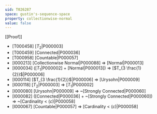 ```yaml
---
uid: T026287
space: gustin's-sequence-space
property: collectionwise-normal
value: false
---
```

[[Proof]]

* [T000458] [$T_2$|P000003]
* [T000459] [Connected|P000036]
* [T000958] [Countable|P000057]
* [I000213] [Collectionwise Normal|P000088] => [Normal|P000013]
* [I000034] ([$T_1$|P000002] + [Normal|P000013]) => [$T_{3 \frac{1}{2}}$|P000006]
* [I000114] [$T_{3 \frac{1}{2}}$|P000006] => [Urysohn|P000009]
* [I000118] [$T_2$|P000003] => [$T_1$|P000002]
* [I000080] [Urysohn|P000009] => ~[Strongly Connected|P000060]
* [I000082] ([Connected|P000036] + ~[Strongly Connected|P000060]) => ~[Cardinality < $\mathfrak(c)$|P000058]
* [I000067] [Countable|P000057] => [Cardinality < $\mathfrak(c)$|P000058]

